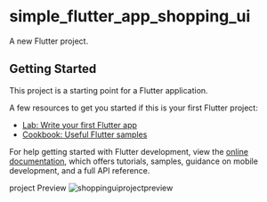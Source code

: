 # simple_flutter_app_shopping_ui

A new Flutter project.

## Getting Started

This project is a starting point for a Flutter application.

A few resources to get you started if this is your first Flutter project:

- [Lab: Write your first Flutter app](https://docs.flutter.dev/get-started/codelab)
- [Cookbook: Useful Flutter samples](https://docs.flutter.dev/cookbook)

For help getting started with Flutter development, view the
[online documentation](https://docs.flutter.dev/), which offers tutorials,
samples, guidance on mobile development, and a full API reference.

project Preview
![shoppinguiprojectpreview](https://user-images.githubusercontent.com/65479688/204117173-3c0703df-cab1-4286-a0d3-5b7f158686d9.png)
